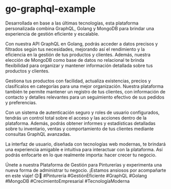 ﻿# go-graphql-example
Desarrollada en base a las últimas tecnologías, esta plataforma personalizada combina GraphQL, Golang y MongoDB para brindar una experiencia de gestión eficiente y escalable.

Con nuestra API GraphQL en Golang, podrás acceder a datos precisos y filtrados según tus necesidades, mejorando así el rendimiento y la eficiencia en la gestión de tus productos y clientes. Además, nuestra elección de MongoDB como base de datos no relacional te brinda flexibilidad para organizar y mantener información detallada sobre tus productos y clientes.

Gestiona tus productos con facilidad, actualiza existencias, precios y clasifícalos en categorías para una mejor organización. Nuestra plataforma también te permite mantener un registro de tus clientes, con información de contacto y detalles relevantes para un seguimiento efectivo de sus pedidos y preferencias.

Con un sistema de autenticación seguro y roles de usuario configurados, tendrás un control total sobre el acceso y las acciones dentro de la plataforma. Además, podrás obtener informes y estadísticas detalladas sobre tu inventario, ventas y comportamiento de tus clientes mediante consultas GraphQL avanzadas.

La interfaz de usuario, diseñada con tecnologías web modernas, te brindará una experiencia amigable e intuitiva para interactuar con la plataforma. Así podrás enfocarte en lo que realmente importa: hacer crecer tu negocio.

Únete a nuestra Plataforma de Gestión para Pinturerías y experimenta una nueva forma de administrar tu negocio. ¡Estamos ansiosos por acompañarte en este viaje! 😊🎨 #Pinturería #GestiónEficiente #GraphQL #Golang #MongoDB #CrecimientoEmpresarial #TecnologíaModerna
